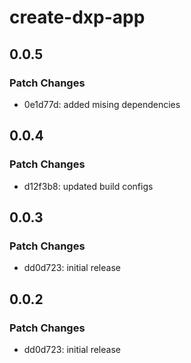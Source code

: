 # create-dxp-app

## 0.0.5

### Patch Changes

- 0e1d77d: added mising dependencies

## 0.0.4

### Patch Changes

- d12f3b8: updated build configs

## 0.0.3

### Patch Changes

- dd0d723: initial release

## 0.0.2

### Patch Changes

- dd0d723: initial release
